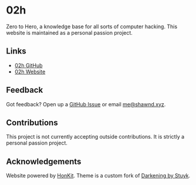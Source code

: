 # 02h

Zero to Hero, a knowledge base for all sorts of computer hacking. This website is maintained as a personal passion project.

## Links

- [02h GitHub](https://github.com/shawnduong/02h)
- [02h Website](https://02h.shawnd.xyz/)

## Feedback

Got feedback? Open up a [GitHub Issue](https://github.com/shawnduong/02h/issues) or email [me@shawnd.xyz](mailto:me@shawnd.xyz).

## Contributions

This project is not currently accepting outside contributions. It is strictly a personal passion project.

## Acknowledgements

Website powered by [HonKit](https://github.com/honkit/honkit). Theme is a custom fork of [Darkening by Stuyk](https://github.com/Stuyk/honkit-plugin-theme-darkening).

